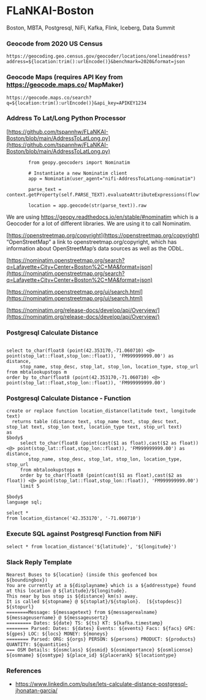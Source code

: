 # FLaNKAI-Boston
Boston, MBTA, Postgresql, NiFi, Kafka, Flink, Iceberg, Data Summit

### Geocode from 2020 US Census

````
https://geocoding.geo.census.gov/geocoder/locations/onelineaddress?address=${location:trim():urlEncode()}&benchmark=2020&format=json
````

### Geocode Maps (requires API Key from https://geocode.maps.co/ MapMaker)

````
https://geocode.maps.co/search?q=${location:trim():urlEncode()}&api_key=APIKEY1234
````

### Address To Lat/Long Python Processor

[https://github.com/tspannhw/FLaNKAI-Boston/blob/main/AddressToLatLong.py](https://github.com/tspannhw/FLaNKAI-Boston/blob/main/AddressToLatLong.py)


````
        from geopy.geocoders import Nominatim

        # Instantiate a new Nominatim client
        app = Nominatim(user_agent="nifi-AddressToLatLong-nominatim")

        parse_text = context.getProperty(self.PARSE_TEXT).evaluateAttributeExpressions(flowfile).getValue()

        location = app.geocode(str(parse_text)).raw
````

We are using https://geopy.readthedocs.io/en/stable/#nominatim which is a Geocoder for a lot of different libraries.   We are using it to call Nominatim.


[https://openstreetmap.org/copyright](https://openstreetmap.org/copyright)
“OpenStreetMap” a link to openstreetmap.org/copyright,  which has information about OpenStreetMap’s data sources as well as the ODbL.

[https://nominatim.openstreetmap.org/search?q=Lafayette+City+Center+Boston%2C+MA&format=json](https://nominatim.openstreetmap.org/search?q=Lafayette+City+Center+Boston%2C+MA&format=json)

[https://nominatim.openstreetmap.org/ui/search.html](https://nominatim.openstreetmap.org/ui/search.html)

[https://nominatim.org/release-docs/develop/api/Overview/](https://nominatim.org/release-docs/develop/api/Overview/)

 
### Postgresql Calculate Distance

````

select to_char(float8 (point(42.353170,-71.060710) <@> point(stop_lat::float,stop_lon::float)), 'FM999999999.00') as distance,
     stop_name, stop_desc, stop_lat, stop_lon, location_type, stop_url
from mbtalookupstops m
order by to_char(float8 (point(42.353170,-71.060710) <@> point(stop_lat::float,stop_lon::float)), 'FM999999999.00')

````


### Postgresql Calculate Distance - Function

````
create or replace function location_distance(latitude text, longitude text)
  returns table (distance text, stop_name text, stop_desc text, stop_lat text, stop_lon text, location_type text, stop_url text)
as
$body$     
     select to_char(float8 (point(cast($1 as float),cast($2 as float)) <@> point(stop_lat::float,stop_lon::float)), 'FM999999999.00') as distance,
        stop_name, stop_desc, stop_lat, stop_lon, location_type, stop_url
	 from mbtalookupstops m
     order by to_char(float8 (point(cast($1 as float),cast($2 as float)) <@> point(stop_lat::float,stop_lon::float)), 'FM999999999.00') 
     limit 5

$body$
language sql;

select *
from location_distance('42.353170', '-71.060710')
````

### Execute SQL against Postgresql Function from NiFi

````
select * from location_distance('${latitude}', '${longitude}')
````

### Slack Reply Template

````
Nearest Buses to ${location} (inside this geofenced box ${boundingbox})
You are currently at a ${displayname} which is a ${addresstype} found at this location @ ${latitude}/${longitude}.
This near by bus stop is ${distance} km(s) away.
It is called ${stopname} @ ${stoplat}/${stoplon}.  [${stopdesc}]
${stopurl}
========Message: ${messagetext} from ${messagerealname} ${messageusername} @ ${messageusertz}
========= Dates: ${date} TS: ${ts} KT: ${kafka.timestamp} 
======== Parsed: Dates: ${dates} Events: ${events} Facs: ${facs} GPE: ${gpes} LOC: ${locs} MONEY: ${moneys}
======== Parsed: ORG: ${orgs} PERSON: ${persons} PRODUCT: ${products} QUANTITY: ${quantities}
=== OSM Details: ${osmclass} ${osmid} ${osmimportance} ${osmlicense} ${osmname} ${osmtype} ${place_id} ${placerank} ${locationtype}
````

### References

* https://www.linkedin.com/pulse/lets-calculate-distance-postgresql-jhonatan-garcia/
